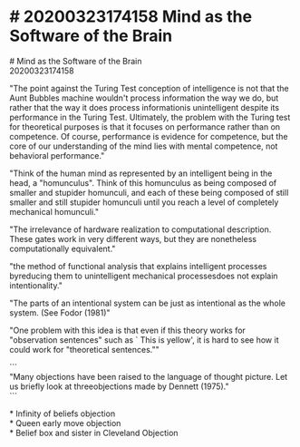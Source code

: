 # \# 20200323174158 Mind as the Software of the Brain

\# Mind as the Software of the Brain\
20200323174158

\"The point against the Turing Test conception of intelligence is not that the Aunt Bubbles machine wouldn\'t process information the way we do, but rather that the way it does process informationis unintelligent despite its performance in the Turing Test. Ultimately, the problem with the Turing test for theoretical purposes is that it focuses on performance rather than on competence. Of course, performance is evidence for competence, but the core of our understanding of the mind lies with mental competence, not behavioral performance.\"

\"Think of the human mind as represented by an intelligent being in the head, a \"homunculus\". Think of this homunculus as being composed of smaller and stupider homunculi, and each of these being composed of still smaller and still stupider homunculi until you reach a level of completely mechanical homunculi.\"

\"The irrelevance of hardware realization to computational description. These gates work in very different ways, but they are nonetheless computationally equivalent.\"

\"the method of functional analysis that explains intelligent processes byreducing them to unintelligent mechanical processesdoes not explain intentionality.\"

\"The parts of an intentional system can be just as intentional as the whole system. (See Fodor (1981)\"

\"One problem with this idea is that even if this theory works for \"observation sentences\" such as \` This is yellow\', it is hard to see how it could work for \"theoretical sentences.\"\"

\`\`\`\
\"Many objections have been raised to the language of thought picture. Let us briefly look at threeobjections made by Dennett (1975).\"\
\`\`\`

\* Infinity of beliefs objection\
\* Queen early move objection\
\* Belief box and sister in Cleveland Objection
